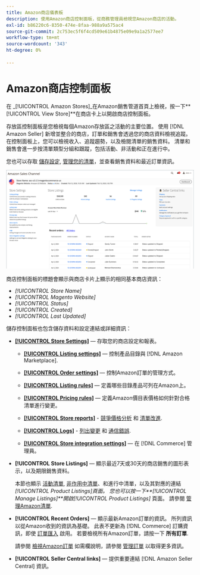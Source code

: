 ```yaml
---
title: Amazon商店儀表板
description: 使用Amazon商店控制面板，從商務管理員檢視您Amazon商店的活動。
exl-id: b86220c6-8350-474e-8faa-988a9a575ac4
source-git-commit: 2c753ec5f6f4cd509e61b4875e09e9a1a2577ee7
workflow-type: tm+mt
source-wordcount: '343'
ht-degree: 0%

---
```


# Amazon商店控制面板


在 _[!UICONTROL Amazon Stores]_在Amazon銷售管道首頁上檢視，按一下&#x200B;**[!UICONTROL View Store]**在商店卡上以開啟商店控制面板。

存放區控制面板是您檢視每個Amazon存放區之活動的主要位置。 使用 [!DNL Amazon Seller] 新增並整合的商店，訂單和銷售會透過您的商店資料檢視追蹤。 在控制面板上，您可以檢視收入、追蹤趨勢，以及檢閱清單的銷售資料。 清單和銷售會進一步按清單類型分組和跟蹤，包括活動、非活動和正在進行中。

您也可以存取 [儲存設定](./ob-store-review.md), [管理您的清單](./managing-product-listings.md)，並查看銷售資料和最近訂單資訊。

![Amazon商店控制面板](assets/amazon-store-dashboard.png)

商店控制面板的標題會顯示與商店卡片上顯示的相同基本商店資訊：

- _[!UICONTROL Store Name]_
- _[!UICONTROL Magento Website]_
- _[!UICONTROL Status]_
- _[!UICONTROL Created]_
- _[!UICONTROL Last Updated]_

儲存控制面板也包含儲存資料和設定連結或詳細資訊：

- [**[!UICONTROL Store Settings]**](./ob-store-review.md)  — 存取您的商店設定和報表。

   - [**[!UICONTROL Listing settings]**](./listing-settings.md)  — 控制產品目錄與 [!DNL Amazon Marketplace].

   - [**[!UICONTROL Order settings]**](./order-settings.md)  — 控制Amazon訂單的管理方式。

   - [**[!UICONTROL Listing rules]**](./listing-rules.md)  — 定義哪些目錄產品可列在Amazon上。

   - [**[!UICONTROL Pricing rules]**](./pricing-products.md)  — 定義Amazon價目表價格如何針對合格清單進行變更。

   - [**[!UICONTROL Store reports]**](./amazon-logs-reports.md) - [競爭價格分析](./competitive-price-analysis.md) 和 [清單改進](./listing-improvements.md).

   - [**[!UICONTROL Logs]**](./amazon-logs-reports.md) - [列出變更](./listing-changes-log.md) 和 [通信錯誤](./communication-errors-log.md).

   - [**[!UICONTROL Store integration settings]**](./store-integration-settings.md)  — 在 [!DNL Commerce] 管理員。

- **[!UICONTROL Store Listings]**  — 顯示最近7天或30天的商店銷售的圖形表示，以及期限銷售資料。

   本節也顯示 [活動清單](./active-listings.md), [非作用中清單](./inactive-listings.md)、和進行中清單，以及其對應的連結 _[!UICONTROL Product Listings]_頁面。 您也可以按一下&#x200B;**[!UICONTROL Manage Listings]**開啟_[!UICONTROL Product Listings]_ 頁面。 請參閱 [管理Amazon清單](./managing-product-listings.md).

- **[!UICONTROL Recent Orders]**  — 顯示最新Amazon訂單的資訊。 所列資訊以從Amazon收到的資訊為基礎。 此表不更新為 [!DNL Commerce] 訂購資訊，即使 [訂單匯入](./order-settings.md) 啟用。 若要檢視所有Amazon訂單，請按一下 **所有訂單**.

   請參閱 [檢視Amazon訂單](./amazon-orders-all.md) 如需欄說明，請參閱 [管理訂單](./managing-orders.md) 以取得更多資訊。

- **[!UICONTROL Seller Central links]**  — 提供重要連結 [!DNL Amazon Seller Central] 資訊。
